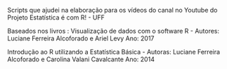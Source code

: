 Scripts que ajudei na elaboração para os vídeos do canal no Youtube do Projeto Estatística é com R! - UFF

Baseados nos livros : 
Visualização de dados com o software R - 
Autores: Luciane Ferreira Alcoforado e Ariel Levy
Ano: 2017

Introdução ao R utilizando a Estatística Básica - 
Autoras: Luciane Ferreira Alcoforado e Carolina Valani Cavalcante
Ano: 2014
